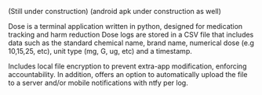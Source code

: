 (Still under construction)
(android apk under construction as well)

Dose is a terminal application written in python, designed for medication tracking and harm reduction
Dose logs are stored in a CSV file that includes data such as the standard chemical name, brand name, numerical dose (e.g 10,15,25, etc), unit type (mg, G, ug, etc) and a timestamp.

Includes local file encryption to prevent extra-app modification, enforcing accountability. In addition, offers an option to automatically upload the file to a server and/or mobile notifications with ntfy per log.
